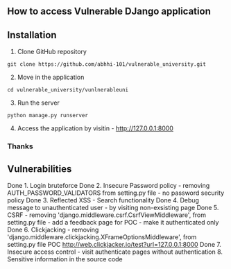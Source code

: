 ## How to access Vulnerable DJango application

## Installation
1. Clone GitHub repository

``git clone https://github.com/abhhi-101/vulnerable_university.git``

2. Move in the application

``cd vulnerable_university/vunlnerableuni``

3. Run the server 

``python manage.py runserver``

4. Access the application by visitin - http://127.0.0.1:8000

### Thanks

## Vulnerabilities
Done 1. Login bruteforce 
Done 2. Insecure Password policy - removing AUTH_PASSWORD_VALIDATORS from setting.py file
    - no password security policy
Done 3. Reflected XSS - Search functionality
Done 4. Debug message to unauthenticated user - by visiting non-exsisting page
Done 5. CSRF - removing 'django.middleware.csrf.CsrfViewMiddleware', from setting.py file
    - add a feedback page for POC - make it authenticated only
Done 6. Clickjacking - removing 'django.middleware.clickjacking.XFrameOptionsMiddleware', from setting.py file
    POC http://web.clickjacker.io/test?url=127.0.0.1:8000
Done 7. Insecure access control - visit authenticate pages without authentication
8. Sensitive information in the source code
